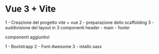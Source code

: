 # Vue 3 + Vite

1 - Creazione del progetto vite + vue 
2 - preparazione dello scaffolding
3 - suddivisione del layout in 3 componenti header - main - footer



componenti aggiuntivi

1 - Bootstrapp
2 - Font-Awesome
3 - intallo sass
